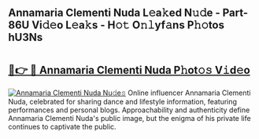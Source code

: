 ## Annamaria Clementi Nuda L𝚎a𝚔ed N𝚞𝚍e - Part-86U Vi𝚍𝚎o L𝚎a𝚔s - H𝚘𝚝 O𝚗𝚕yf𝚊ns P𝚑𝚘tos hU3Ns

# <h2><a href="http://kf26el4.oniu.top/?m=Annamaria+Clementi+Nuda">🔗👉 🔴 Annamaria Clementi Nuda P𝚑ot𝚘𝚜 V𝚒d𝚎o</a></h2>

[![Annamaria Clementi Nuda Nu𝚍e𝚜](https://i.imgur.com/0qMVB7G.gif)](http://kf26el4.oniu.top/?m=Annamaria+Clementi+Nuda)
Online influencer Annamaria Clementi Nuda, celebrated for sharing dance and lifestyle information, featuring performances and personal blogs. Approachability and authenticity define Annamaria Clementi Nuda's public image, but the enigma of his private life continues to captivate the public.  
